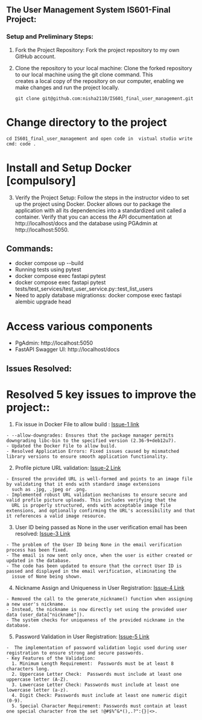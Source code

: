 
## The User Management System IS601-Final Project: 

### Setup and Preliminary Steps: 

1. Fork the Project Repository: Fork the project repository to my own GitHub account.

2. Clone the repository to your local machine: Clone the forked repository to our local machine using the git clone command. This    
   creates a local copy of the repository on our computer, enabling we make changes and run the project locally.

   ```git clone git@github.com:nisha2110/IS601_final_user_management.git ```

# Change directory to the project
 ``` cd IS601_final_user_management and open code in  vistual studio write cmd: code . ``` 

# Install and Setup Docker [compulsory]

3. Verify the Project Setup: Follow the steps in the instructor video to set up the project using Docker. Docker allows our to package the application with all its dependencies into a standardized unit called a container. Verify that you can access the API documentation at http://localhost/docs and the database using PGAdmin at http://localhost:5050.

## Commands:
- docker compose up --build
- Running tests using pytest
- docker compose exec fastapi pytest
- docker compose exec fastapi pytest tests/test_services/test_user_service.py::test_list_users
- Need to apply database migrationss: docker compose exec fastapi alembic upgrade head

# Access various components
- PgAdmin:  http://localhost:5050
- FastAPI Swagger UI: http://localhost/docs

## Issues Resolved:

  # Resolved 5 key issues to improve the project::

  1.  Fix issue in Docker File to allow build : [Issue-1 link](https://github.com/nisha2110/IS601_final_user_management/issues/1)

    - --allow-downgrades: Ensures that the package manager permits downgrading libc-bin to the specified version (2.36-9+deb12u7).
    - Updated the Docker File to allow build.
    - Resolved Application Errors: Fixed issues caused by mismatched library versions to ensure smooth application functionality.
    
  2. Profile picture URL validation: [Issue-2 Link](https://github.com/nisha2110/IS601_final_user_management/issues/3)

    - Ensured the provided URL is well-formed and points to an image file by validating that it ends with standard image extensions    
      such as .jpg, .jpeg or .png.
    - Implemented robust URL validation mechanisms to ensure secure and valid profile picture uploads. This includes verifying that the 
      URL is properly structured, ends with acceptable image file extensions, and optionally confirming the URL's accessibility and that it references a valid image resource.
    
  3. User ID being passed as None in the user verification email has been resolved: [Issue-3 Link](https://github.com/nisha2110/IS601_final_user_management/issues/5)

    - The problem of the User ID being None in the email verification process has been fixed.
    - The email is now sent only once, when the user is either created or updated in the database.
    - The code has been updated to ensure that the correct User ID is passed and displayed in the email verification, eliminating the  
      issue of None being shown.  
    
  4. Nickname Assign and Uniqueness in User Registration: [Issue-4 Link](https://github.com/nisha2110/IS601_final_user_management/issues/7)

    - Removed the call to the generate_nickname() function when assigning a new user's nickname.
    - Instead, the nickname is now directly set using the provided user data (user_data["nickname"]).
    - The system checks for uniqueness of the provided nickname in the database. 

  5. Password Validation in User Registration: [Issue-5 Link](https://github.com/nisha2110/IS601_final_user_management/issues/9)

    -  The implementation of password validation logic used during user registration to ensure strong and secure passwords.
    - Key Features of the Validation:
      1. Minimum Length Requirement:  Passwords must be at least 8 characters long.
      2. Uppercase Letter Check:  Passwords must include at least one uppercase letter (A-Z).
      3. Lowercase Letter Check: Passwords must include at least one lowercase letter (a-z).
      4. Digit Check: Passwords must include at least one numeric digit (0-9).
      5. Special Character Requirement: Passwords must contain at least one special character from the set !@#$%^&*(),.?":{}|<>.

